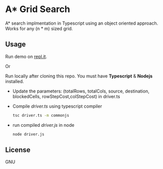 # A\* Grid Search

A* search implmentation in Typescript using an object oriented approach. Works for any (n * m) sized grid.

## Usage

Run demo on [repl.it](https://repl.it/@AluBhorta/A-star-search-demo-TS).

Or

Run locally after cloning this repo. You must have **Typescript** & **Nodejs** installed.

- Update the parameters: (totalRows, totalCols, source, destination, blockedCells, rowStepCost,colStepCost) in driver.ts

- Compile _driver.ts_ using typescript compiler

  ```bash
  tsc driver.ts -m commonjs
  ```

- run compiled _driver.js_ in node
  ```bash
  node driver.js
  ```

## License

GNU
